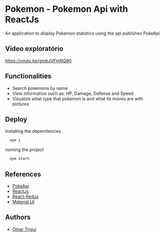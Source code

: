# Pokemon - Pokemon Api with ReactJs


An application to display Pokemon  statistics using the api publishes PokeApi



## Vídeo exploratório

https://youtu.be/gmbJVFmNQ90


## Functionalities

- Search pokemons by name
- View information such as: HP, Damage, Defense and Speed
- Visualize what type that pokemon is and what its moves are with pictures


## Deploy

Installing the dependencies
```bash
  npm i
```
running the project
```bash
  npm start
```


## References

 - [PokeApi](https://pokeapi.co/)
 - [ReactJs](https://pt-br.reactjs.org/)
 - [React-Redux](https://react-redux.js.org/)
 - [Material UI](https://mui.com/pt/)


## Authors

- [Omar Trigui](https://github.com/Omar-Trigui)
